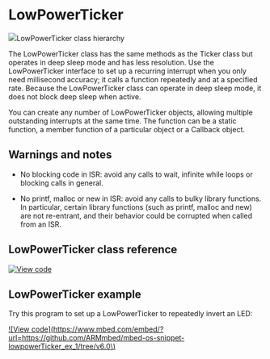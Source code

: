 # LowPowerTicker

<span class="images">![](https://os.mbed.com/docs/mbed-os/development/mbed-os-api-doxy/classmbed_1_1_low_power_ticker.png)<span>LowPowerTicker class hierarchy</span></span>

The LowPowerTicker class has the same methods as the Ticker class but operates in deep sleep mode and has less resolution. Use the LowPowerTicker interface to set up a recurring interrupt when you only need millisecond accuracy; it calls a function repeatedly and at a specified rate. Because the LowPowerTicker class can operate in deep sleep mode, it does not block deep sleep when active.

You can create any number of LowPowerTicker objects, allowing multiple outstanding interrupts at the same time. The function can be a static function, a member function of a particular object or a Callback object.

## Warnings and notes

- No blocking code in ISR: avoid any calls to wait, infinite while loops or blocking calls in general.

- No printf, malloc or new in ISR: avoid any calls to bulky library functions. In particular, certain library functions (such as printf, malloc and new) are not re-entrant, and their behavior could be corrupted when called from an ISR.

## LowPowerTicker class reference

[![View code](https://www.mbed.com/embed/?type=library)](https://os.mbed.com/docs/mbed-os/development/mbed-os-api-doxy/classmbed_1_1_low_power_ticker.html)

## LowPowerTicker example

Try this program to set up a LowPowerTicker to repeatedly invert an LED:

[![View code](https://www.mbed.com/embed/?url=https://github.com/ARMmbed/mbed-os-snippet-lowpowerTicker_ex_1/tree/v6.0\)](https://github.com/ARMmbed/mbed-os-snippet-lowpowerTicker_ex_1/blob/v6.0/main.cpp)
